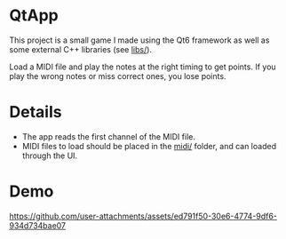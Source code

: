 # QtApp

This project is a small game I made using the Qt6 framework as well as some external C++ libraries (see [libs/](./libs/)).

Load a MIDI file and play the notes at the right timing to get points. If you play the wrong notes or miss correct ones, you lose points.

# Details
- The app reads the first channel of the MIDI file. 
- MIDI files to load should be placed in the [midi/](./midi/) folder, and can loaded through the UI.

# Demo

https://github.com/user-attachments/assets/ed791f50-30e6-4774-9df6-934d734bae07

